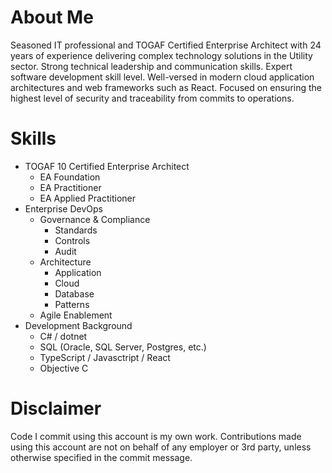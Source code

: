 # About Me
Seasoned IT professional and TOGAF Certified Enterprise Architect with 24 years of experience delivering complex technology solutions in the Utility sector. Strong technical leadership and communication skills. Expert software development skill level. Well-versed in modern cloud application architectures and web frameworks such as React. Focused on ensuring the highest level of security and traceability from commits to operations.

# Skills

- TOGAF 10 Certified Enterprise Architect
  - EA Foundation
  - EA Practitioner
  - EA Applied Practitioner
- Enterprise DevOps
  - Governance & Compliance
    - Standards
    - Controls
    - Audit  
  - Architecture
    - Application
    - Cloud 
    - Database
    - Patterns
  - Agile Enablement
- Development Background
  -  C# / dotnet
  -  SQL (Oracle, SQL Server, Postgres, etc.)
  -  TypeScript / Javasctript / React
  -  Objective C

# Disclaimer
Code I commit using this account is my own work. Contributions made using this account are not on behalf of any employer or 3rd party, unless otherwise specified in the commit message.
